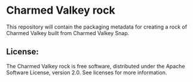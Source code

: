 # Charmed Valkey rock
This repository will contain the packaging metadata for creating a rock of Charmed Valkey built from Charmed Valkey 
Snap.

## License:
The Charmed Valkey rock is free software, distributed under the Apache Software License, version 2.0. See licenses for 
more information.